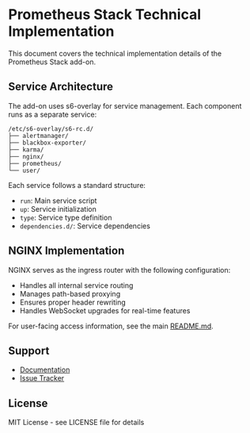 # Prometheus Stack Technical Implementation

This document covers the technical implementation details of the Prometheus Stack add-on.

## Service Architecture

The add-on uses s6-overlay for service management. Each component runs as a separate service:

```
/etc/s6-overlay/s6-rc.d/
├── alertmanager/
├── blackbox-exporter/
├── karma/
├── nginx/
├── prometheus/
└── user/
```

Each service follows a standard structure:
- `run`: Main service script
- `up`: Service initialization
- `type`: Service type definition
- `dependencies.d/`: Service dependencies

## NGINX Implementation

NGINX serves as the ingress router with the following configuration:
- Handles all internal service routing
- Manages path-based proxying
- Ensures proper header rewriting
- Handles WebSocket upgrades for real-time features

For user-facing access information, see the main [README.md](../README.md).

## Support

- [Documentation](https://github.com/sejnub/ha-prometheus-stack/wiki)
- [Issue Tracker](https://github.com/sejnub/ha-prometheus-stack/issues)

## License

MIT License - see LICENSE file for details 